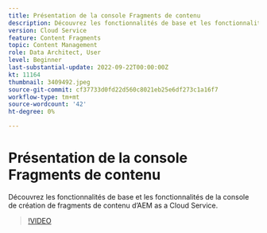 ```yaml
---
title: Présentation de la console Fragments de contenu
description: Découvrez les fonctionnalités de base et les fonctionnalités de la console de création de fragments de contenu d’AEM as a Cloud Service.
version: Cloud Service
feature: Content Fragments
topic: Content Management
role: Data Architect, User
level: Beginner
last-substantial-update: 2022-09-22T00:00:00Z
kt: 11164
thumbnail: 3409492.jpeg
source-git-commit: cf37733d0fd22d560c8021eb25e6df273c1a16f7
workflow-type: tm+mt
source-wordcount: '42'
ht-degree: 0%

---
```


# Présentation de la console Fragments de contenu

Découvrez les fonctionnalités de base et les fonctionnalités de la console de création de fragments de contenu d’AEM as a Cloud Service.

>[!VIDEO](https://video.tv.adobe.com/v/3409492?quality=12&learn=on)

